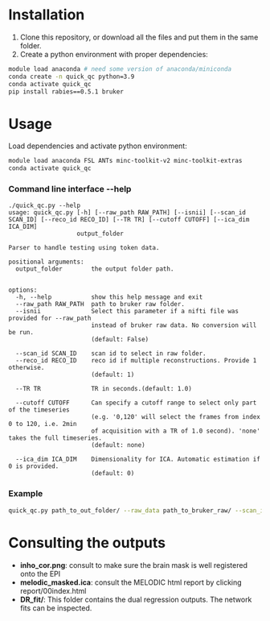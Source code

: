 # Installation

1. Clone this repository, or download all the files and put them in the same folder.
2. Create a python environment with proper dependencies: 

```sh
module load anaconda # need some version of anaconda/miniconda
conda create -n quick_qc python=3.9
conda activate quick_qc
pip install rabies==0.5.1 bruker
```

# Usage

Load dependencies and activate python environment:

```sh
module load anaconda FSL ANTs minc-toolkit-v2 minc-toolkit-extras
conda activate quick_qc
```

### Command line interface --help
```
./quick_qc.py --help
usage: quick_qc.py [-h] [--raw_path RAW_PATH] [--isnii] [--scan_id SCAN_ID] [--reco_id RECO_ID] [--TR TR] [--cutoff CUTOFF] [--ica_dim ICA_DIM]
                   output_folder

Parser to handle testing using token data.

positional arguments:
  output_folder        the output folder path.
                       

options:
  -h, --help           show this help message and exit
  --raw_path RAW_PATH  path to bruker raw folder.
  --isnii              Select this parameter if a nifti file was provided for --raw_path 
                       instead of bruker raw data. No conversion will be run. 
                       (default: False)
                       
  --scan_id SCAN_ID    scan id to select in raw folder.
  --reco_id RECO_ID    reco id if multiple reconstructions. Provide 1 otherwise.
                       (default: 1)
                       
  --TR TR              TR in seconds.(default: 1.0)
                       
  --cutoff CUTOFF      Can specify a cutoff range to select only part of the timeseries 
                       (e.g. '0,120' will select the frames from index 0 to 120, i.e. 2min 
                       of acquisition with a TR of 1.0 second). 'none' takes the full timeseries. 
                       (default: none)
                       
  --ica_dim ICA_DIM    Dimensionality for ICA. Automatic estimation if 0 is provided.
                       (default: 0)
```

### Example 
```sh
quick_qc.py path_to_out_folder/ --raw_data path_to_bruker_raw/ --scan_id 4 --TR 1.0 --cutoff 0,120 --ica_dim 20
```

# Consulting the outputs

* **inho_cor.png**: consult to make sure the brain mask is well registered onto the EPI
* **melodic_masked.ica**: consult the MELODIC html report by clicking report/00index.html
* **DR_fit/**: This folder contains the dual regression outputs. The network fits can be inspected.
